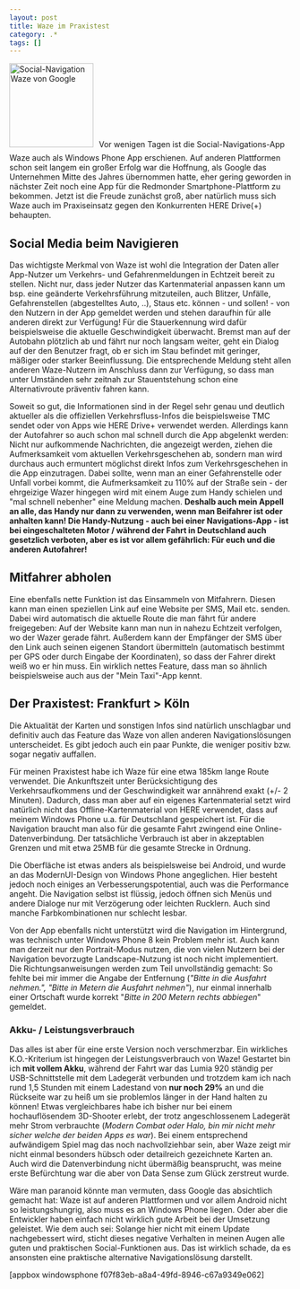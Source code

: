 ```yaml
---
layout: post
title: Waze im Praxistest
category: .*
tags: []
---
```

<img class="alignleft size-thumbnail wp-image-6950" style="margin-right: 10px; margin-bottom: 10px;" alt="Social-Navigation Waze von Google" src="http://anheledirwp.blob.core.windows.net/wordpress/2013/11/f9eddd98-7126-4f41-8371-9fd2e22c6a77-150x150.png" width="150" height="150" />Vor wenigen Tagen ist die Social-Navigations-App Waze auch als Windows Phone App erschienen. Auf anderen Plattformen schon seit langem ein großer Erfolg war die Hoffnung, als Google das Unternehmen Mitte des Jahres übernommen hatte, eher gering geworden in nächster Zeit noch eine App für die Redmonder Smartphone-Plattform zu bekommen. Jetzt ist die Freude zunächst groß, aber natürlich muss sich Waze auch im Praxiseinsatz gegen den Konkurrenten HERE Drive(+) behaupten.
<h2>Social Media beim Navigieren</h2>
Das wichtigste Merkmal von Waze ist wohl die Integration der Daten aller App-Nutzer um Verkehrs- und Gefahrenmeldungen in Echtzeit bereit zu stellen. Nicht nur, dass jeder Nutzer das Kartenmaterial anpassen kann um bsp. eine geänderte Verkehrsführung mitzuteilen, auch Blitzer, Unfälle, Gefahrenstellen (abgestelltes Auto, ..), Staus etc. können - und sollen! - von den Nutzern in der App gemeldet werden und stehen daraufhin für alle anderen direkt zur Verfügung! Für die Stauerkennung wird dafür beispielsweise die aktuelle Geschwindigkeit überwacht. Bremst man auf der Autobahn plötzlich ab und fährt nur noch langsam weiter, geht ein Dialog auf der den Benutzer fragt, ob er sich im Stau befindet mit geringer, mäßiger oder starker Beeinflussung. Die entsprechende Meldung steht allen anderen Waze-Nutzern im Anschluss dann zur Verfügung, so dass man unter Umständen sehr zeitnah zur Stauentstehung schon eine Alternativroute präventiv fahren kann.

Soweit so gut, die Informationen sind in der Regel sehr genau und deutlich aktueller als die offiziellen Verkehrsfluss-Infos die beispielsweise TMC sendet oder von Apps wie HERE Drive+ verwendet werden. Allerdings kann der Autofahrer so auch schon mal schnell durch die App abgelenkt werden: Nicht nur aufkommende Nachrichten, die angezeigt werden, ziehen die Aufmerksamkeit vom aktuellen Verkehrsgeschehen ab, sondern man wird durchaus auch ermuntert möglichst direkt Infos zum Verkehrsgeschehen in die App einzutragen. Dabei sollte, wenn man an einer Gefahrenstelle oder Unfall vorbei kommt, die Aufmerksamkeit zu 110% auf der Straße sein - der ehrgeizige Wazer hingegen wird mit einem Auge zum Handy schielen und "mal schnell nebenher" eine Meldung machen. <strong>Deshalb auch mein Appell an alle, das Handy nur dann zu verwenden, wenn man Beifahrer ist oder anhalten kann! Die Handy-Nutzung - auch bei einer Navigations-App - ist bei eingeschalteten Motor / während der Fahrt in Deutschland auch gesetzlich verboten, aber es ist vor allem gefährlich: Für euch und die anderen Autofahrer!</strong>
<h2>Mitfahrer abholen</h2>
Eine ebenfalls nette Funktion ist das Einsammeln von Mitfahrern. Diesen kann man einen speziellen Link auf eine Website per SMS, Mail etc. senden. Dabei wird automatisch die aktuelle Route die man fährt für andere freigegeben: Auf der Website kann man nun in nahezu Echtzeit verfolgen, wo der Wazer gerade fährt. Außerdem kann der Empfänger der SMS über den Link auch seinen eigenen Standort übermitteln (automatisch bestimmt per GPS oder durch Eingabe der Koordinaten), so dass der Fahrer direkt weiß wo er hin muss. Ein wirklich nettes Feature, dass man so ähnlich beispielsweise auch aus der "Mein Taxi"-App kennt.
<h2>Der Praxistest: Frankfurt &gt; Köln</h2>
Die Aktualität der Karten und sonstigen Infos sind natürlich unschlagbar und definitiv auch das Feature das Waze von allen anderen Navigationslösungen unterscheidet. Es gibt jedoch auch ein paar Punkte, die weniger positiv bzw. sogar negativ auffallen.

Für meinen Praxistest habe ich Waze für eine etwa 185km lange Route verwendet. Die Ankunftszeit unter Berücksichtigung des Verkehrsaufkommens und der Geschwindigkeit war annährend exakt (+/- 2 Minuten). Dadurch, dass man aber auf ein eigenes Kartenmaterial setzt wird natürlich nicht das Offline-Kartenmaterial von HERE verwendet, dass auf meinem Windows Phone u.a. für Deutschland gespeichert ist. Für die Navigation braucht man also für die gesamte Fahrt zwingend eine Online-Datenverbindung. Der tatsächliche Verbrauch ist aber in akzeptablen Grenzen und mit etwa 25MB für die gesamte Strecke in Ordnung.

Die Oberfläche ist etwas anders als beispielsweise bei Android, und wurde an das ModernUI-Design von Windows Phone angeglichen. Hier besteht jedoch noch einiges an Verbesserungspotential, auch was die Performance angeht. Die Navigation selbst ist flüssig, jedoch öffnen sich Menüs und andere Dialoge nur mit Verzögerung oder leichten Rucklern. Auch sind manche Farbkombinationen nur schlecht lesbar.

Von der App ebenfalls nicht unterstützt wird die Navigation im Hintergrund, was technisch unter Windows Phone 8 kein Problem mehr ist. Auch kann man derzeit nur den Portrait-Modus nutzen, die von vielen Nutzern bei der Navigation bevorzugte Landscape-Nutzung ist noch nicht implementiert. Die Richtungsanweisungen werden zum Teil unvollständig gemacht: So fehlte bei mir immer die Angabe der Entfernung (<em>"Bitte in die Ausfahrt nehmen.", "Bitte in Metern die Ausfahrt nehmen"</em>), nur einmal innerhalb einer Ortschaft wurde korrekt "<em>Bitte in 200 Metern rechts abbiegen</em>" gemeldet.
<h3>Akku- / Leistungsverbrauch</h3>
Das alles ist aber für eine erste Version noch verschmerzbar. Ein wirkliches K.O.-Kriterium ist hingegen der Leistungsverbrauch von Waze! Gestartet bin ich <strong>mit vollem Akku</strong>, während der Fahrt war das Lumia 920 ständig per USB-Schnittstelle mit dem Ladegerät verbunden und trotzdem kam ich nach rund 1,5 Stunden mit einem Ladestand von <strong>nur noch 29%</strong> an und die Rückseite war zu heiß um sie problemlos länger in der Hand halten zu können! Etwas vergleichbares habe ich bisher nur bei einem hochauflösendem 3D-Shooter erlebt, der trotz angeschlossenem Ladegerät mehr Strom verbrauchte (<em>Modern Combat oder Halo, bin mir nicht mehr sicher welche der beiden Apps es war</em>). Bei einem entsprechend aufwändigem Spiel mag das noch nachvollziehbar sein, aber Waze zeigt mir nicht einmal besonders hübsch oder detailreich gezeichnete Karten an. Auch wird die Datenverbindung nicht übermäßig beansprucht, was meine erste Befürchtung war die aber von Data Sense zum Glück zerstreut wurde.

Wäre man paranoid könnte man vermuten, dass Google das absichtlich gemacht hat: Waze ist auf anderen Plattformen und vor allem Android nicht so leistungshungrig, also muss es an Windows Phone liegen. Oder aber die Entwickler haben einfach nicht wirklich gute Arbeit bei der Umsetzung geleistet. Wie dem auch sei: Solange hier nicht mit einem Update nachgebessert wird, sticht dieses negative Verhalten in meinen Augen alle guten und praktischen Social-Funktionen aus. Das ist wirklich schade, da es ansonsten eine praktische alternative Navigationslösung darstellt.

[appbox windowsphone f07f83eb-a8a4-49fd-8946-c67a9349e062]
